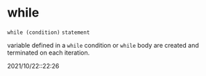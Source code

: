 # while
`while (condition)`
	`statement`
	
variable defined in a `while` condition or `while` body are created and terminated on each iteration.

2021/10/22::22:26